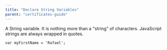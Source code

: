 ```yaml
---
title: "Declare String Variables"
parent: "certificates-guide"
---
```


A String variable. It is nothing more than a "string" of characters. JavaScript strings are always wrapped in quotes.

    var myFirstName = 'Rafael';
